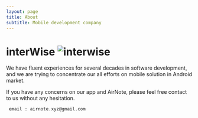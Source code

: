 ```yaml
---
layout: page
title: About
subtitle: Mobile development company 
---
```

# **interWise**  ![interwise](https://github.com/airnote/airnote.github.io/img/interwise.jpg)

We have fluent experiences for several decades in software development, and we are trying to concentrate our all efforts on mobile solution in Android market. 

If you have any concerns on our app and AirNote, please feel free contact to us without any hesitation. 

     email : airnote.xyz@gmail.com


